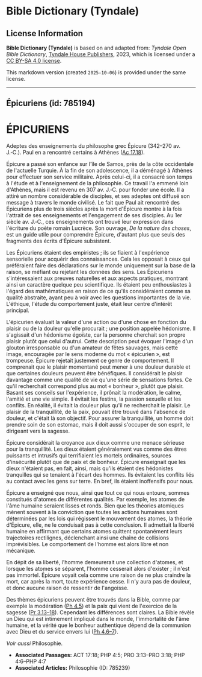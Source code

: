 # Bible Dictionary (Tyndale)

## License Information

**Bible Dictionary (Tyndale)** is based on and adapted from: _Tyndale Open Bible Dictionary_, [Tyndale House Publishers](https://tyndaleopenresources.com/), 2023, which is licensed under a [CC BY-SA 4.0 license](https://creativecommons.org/licenses/by-sa/4.0/legalcode.en).

This markdown version (created `2025-10-06`) is provided under the same license.



--------------------------------

## Épicuriens (id: 785194)

ÉPICURIENS
==========

Adeptes des enseignements du philosophe grec Épicure (342–270 av. J.‑C.). Paul en a rencontré certains à Athènes ([Ac 17\.18](https://ref.ly/Acts17:18)).

Épicure a passé son enfance sur l'île de Samos, près de la côte occidentale de l'actuelle Turquie. À la fin de son adolescence, il a déménagé à Athènes pour effectuer son service militaire. Après celui\-ci, il a consacré son temps à l'étude et à l'enseignement de la philosophie. Ce travail l'a emmené loin d'Athènes, mais il est revenu en 307 av. J.‑C. pour fonder une école. Il a attiré un nombre considérable de disciples, et ses adeptes ont diffusé son message à travers le monde civilisé. Le fait que Paul ait rencontré des Épicuriens plus de trois siècles après la mort d'Épicure montre à la fois l'attrait de ses enseignements et l'engagement de ses disciples. Au 1er siècle av. J.‑C., ces enseignements ont trouvé leur expression dans l'écriture du poète romain Lucrèce. Son ouvrage, *De la nature des choses*, est un guide utile pour comprendre Épicure, d'autant plus que seuls des fragments des écrits d'Épicure subsistent.

Les Épicuriens étaient des empiristes ; ils se fiaient à l'expérience sensorielle pour acquérir des connaissances. Cela les opposait à ceux qui préféraient faire des déclarations sur le monde uniquement sur la base de la raison, se méfiant ou rejetant les données des sens. Les Épicuriens s'intéressaient aux preuves naturelles et aux aspects pratiques, montrant ainsi un caractère quelque peu scientifique. Ils étaient peu enthousiastes à l'égard des mathématiques en raison de ce qu'ils considéraient comme sa qualité abstraite, ayant peu à voir avec les questions importantes de la vie. L'éthique, l'étude du comportement juste, était leur centre d'intérêt principal.

L'épicurien évaluait la valeur d'une action ou d'une chose en fonction du plaisir ou de la douleur qu'elle procurait ; une position appelée hédonisme. Il s'agissait d'un hédonisme égoïste, car la personne cherchait son propre plaisir plutôt que celui d'autrui. Cette description peut évoquer l'image d'un glouton irresponsable ou d'un amateur de fêtes sauvages, mais cette image, encouragée par le sens moderne du mot « épicurien », est trompeuse. Épicure rejetait justement ce genre de comportement. Il comprenait que le plaisir momentané peut mener à une douleur durable et que certaines douleurs peuvent être bénéfiques. Il considérait le plaisir davantage comme une qualité de vie qu'une série de sensations fortes. Ce qu'il recherchait correspond plus au mot « bonheur », plutôt que plaisir. Basant ses conseils sur l'expérience, il prônait la modération, le calme, l'amitié et une vie simple. Il évitait les festins, la passion sexuelle et les conflits. En réalité, il évitait la douleur plus qu'il ne recherchait le plaisir. Le plaisir de la tranquillité, de la paix, pouvait être trouvé dans l'absence de douleur, et c'était là son objectif. Pour assurer la tranquillité, un homme doit prendre soin de son estomac, mais il doit aussi s'occuper de son esprit, le dirigeant vers la sagesse.

Épicure considérait la croyance aux dieux comme une menace sérieuse pour la tranquillité. Les dieux étaient généralement vus comme des êtres puissants et intrusifs qui terrifiaient les mortels ordinaires, sources d'insécurité plutôt que de paix et de bonheur. Épicure enseignait que les dieux n'étaient pas, en fait, ainsi, mais qu'ils étaient des hédonistes tranquilles qui se tenaient à l'écart des hommes. Ils évitaient les conflits liés au contact avec les gens sur terre. En bref, ils étaient inoffensifs pour nous.

Épicure a enseigné que nous, ainsi que tout ce qui nous entoure, sommes constitués d'atomes de différentes qualités. Par exemple, les atomes de l'âme humaine seraient lisses et ronds. Bien que les théories atomiques mènent souvent à la conviction que toutes les actions humaines sont déterminées par les lois qui régissent le mouvement des atomes, la théorie d'Épicure, elle, ne le conduisait pas à cette conclusion. Il admettait la liberté humaine en affirmant que certains atomes quittent spontanément leurs trajectoires rectilignes, déclenchant ainsi une chaîne de collisions imprévisibles. Le comportement de l'homme est alors libre et non mécanique.

En dépit de sa liberté, l'homme demeurerait une collection d'atomes, et lorsque les atomes se séparent, l'homme cesserait alors d'exister ; il n'est pas immortel. Épicure voyait cela comme une raison de ne plus craindre la mort, car après la mort, toute expérience cesse. Il n'y aura pas de douleur, et donc aucune raison de ressentir de l'angoisse.

Des thèmes épicuriens peuvent être trouvés dans la Bible, comme par exemple la modération ([Ph 4\.5](https://ref.ly/Phil4:5)) et la paix qui vient de l'exercice de la sagesse ([Pr 3\.13–18](https://ref.ly/Prov3:13-Prov3:18)). Cependant les différences sont claires. La Bible révèle un Dieu qui est intimement impliqué dans le monde, l'immortalité de l'âme humaine, et la vérité que le bonheur authentique dépend de la communion avec Dieu et du service envers lui ([Ph 4\.6–7](https://ref.ly/Phil4:6-Phil4:7)).

*Voir aussi* Philosophie.

* **Associated Passages:** ACT 17:18; PHP 4:5; PRO 3:13–PRO 3:18; PHP 4:6–PHP 4:7
* **Associated Articles:** Philosophie (ID: 785239)


